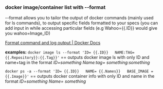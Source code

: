 


### **docker image/container list with --format**

--format allows you to tailor the output of docker commands (mainly used for ls commands), to output specific fields formatted to your specs (you can add input in while accessing particular fields (e.g Wahoo={{.ID}} would give you wahoo=Image_ID)

[Format command and log output | Docker Docs](https://docs.docker.com/config/formatting/)

**examples:**
`docker image ls --format 'ID= {{.ID}}   NAME:TAG= {{.Repository}}:{{.Tag}}'` == outputs docker image ls with only ID and name+tag in the format  *ID=something   Name:tag= something:something*

`docker ps -a --format 'ID= {{.ID}}   NAME= {{.Names}}   BASE_IMAGE ={{.Image}}'` == outputs docker container info with only ID and name in the format  *ID=something   Name= something*